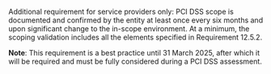 Additional requirement for service providers only: PCI DSS scope is documented and confirmed by the entity at least once every six months and upon significant change to the in-scope environment. At a minimum, the scoping validation includes all the elements specified in Requirement 12.5.2.

**Note**: This requirement is a best practice until 31 March 2025, after which it will be required and must be fully considered during a PCI DSS assessment.